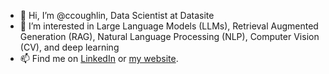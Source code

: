 - 👋 Hi, I’m @ccoughlin, Data Scientist at Datasite
- 👀 I’m interested in Large Language Models (LLMs), Retrieval Augmented Generation (RAG), Natural Language Processing (NLP), Computer Vision (CV), and deep learning
- 📫 Find me on [LinkedIn](https://www.linkedin.com/in/chrisrcoughlin) or [my website](https://www.chriscoughlin.com/).

<!---
ccoughlin/ccoughlin is a ✨ special ✨ repository because its `README.md` (this file) appears on your GitHub profile.
You can click the Preview link to take a look at your changes.
--->
